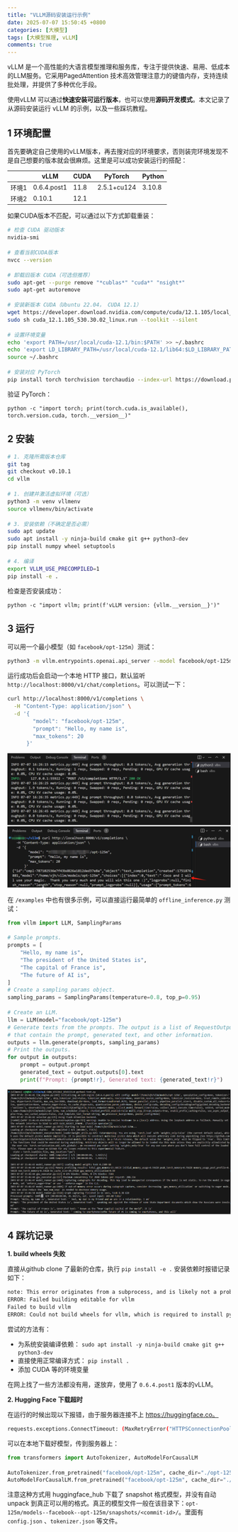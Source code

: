 ```yaml
---
title: "VLLM源码安装运行示例"
date: 2025-07-07 15:50:45 +0800
categories: [大模型]
tags: [大模型推理, vLLM]
comments: true
---
```


vLLM 是一个高性能的大语言模型推理和服务库，专注于提供快速、易用、低成本的LLM服务。它采用PagedAttention 技术高效管理注意力的键值内存，支持连续批处理，并提供了多种优化手段。

使用vLLM 可以通过**快速安装可运行版本**，也可以使用**源码开发模式**。本文记录了从源码安装运行 vLLM 的示例，以及一些踩坑教程。

## 1 环境配置

首先要确定自己使用的vLLM版本，再去搜对应的环境要求，否则装完环境发现不是自己想要的版本就会很麻烦。这里是可以成功安装运行的搭配：

|       | vLLM        | CUDA | PyTorch     | Python |
| ----- | ----------- | ---- | ----------- | ------ |
| 环境1 | 0.6.4.post1 | 11.8 | 2.5.1+cu124 | 3.10.8 |
| 环境2 | 0.10.1      | 12.1 |             |        |

如果CUDA版本不匹配，可以通过以下方式卸载重装：

```bash
# 检查 CUDA 驱动版本
nvidia-smi

# 查看当前CUDA版本
nvcc --version

# 卸载旧版本 CUDA（可选但推荐）
sudo apt-get --purge remove "*cublas*" "cuda*" "nsight*" 
sudo apt-get autoremove

# 安装新版本 CUDA（Ubuntu 22.04， CUDA 12.1）
wget https://developer.download.nvidia.com/compute/cuda/12.1.105/local_installers/cuda_12.1.0_530.30.02_linux.run
sudo sh cuda_12.1.105_530.30.02_linux.run --toolkit --silent

# 设置环境变量
echo 'export PATH=/usr/local/cuda-12.1/bin:$PATH' >> ~/.bashrc
echo 'export LD_LIBRARY_PATH=/usr/local/cuda-12.1/lib64:$LD_LIBRARY_PATH' >> ~/.bashrc
source ~/.bashrc

# 安装对应 PyTorch
pip install torch torchvision torchaudio --index-url https://download.pytorch.org/whl/cu121
```

验证 PyTorch：

```shell
python -c "import torch; print(torch.cuda.is_available(), torch.version.cuda, torch.__version__)"
```

## 2 安装

```bash
# 1. 克隆所需版本仓库
git tag
git checkout v0.10.1
cd vllm

# 1. 创建并激活虚拟环境（可选）
python3 -m venv vllmenv
source vllmenv/bin/activate

# 3. 安装依赖（不确定是否必需）
sudo apt update
sudo apt install -y ninja-build cmake git g++ python3-dev
pip install numpy wheel setuptools

# 4. 编译
export VLLM_USE_PRECOMPILED=1
pip install -e .
```

检查是否安装成功：

```shell
python -c "import vllm; print(f'vLLM version: {vllm.__version__}')"
```



## 3 运行

可以用一个最小模型（如 `facebook/opt-125m`）测试：

```bash
python3 -m vllm.entrypoints.openai.api_server --model facebook/opt-125m
```

运行成功后会启动一个本地 HTTP 接口，默认监听 `http://localhost:8000/v1/chat/completions`。可以测试一下：

```bash
curl http://localhost:8000/v1/completions \
  -H "Content-Type: application/json" \
  -d '{
        "model": "facebook/opt-125m",
        "prompt": "Hello, my name is",
        "max_tokens": 20
      }'
```

<img src="./assets/img/post/2025-07/vLLM-1.png" alt="vLLM-1"/>

<img src="./assets/img/post/2025-07/vLLM-2.png" alt="vLLM-2"/>

在 `/examples` 中也有很多示例，可以直接运行最简单的 `offline_inference.py` 测试：

```python
from vllm import LLM, SamplingParams

# Sample prompts.
prompts = [
    "Hello, my name is",
    "The president of the United States is",
    "The capital of France is",
    "The future of AI is",
]
# Create a sampling params object.
sampling_params = SamplingParams(temperature=0.8, top_p=0.95)

# Create an LLM.
llm = LLM(model="facebook/opt-125m")
# Generate texts from the prompts. The output is a list of RequestOutput objects
# that contain the prompt, generated text, and other information.
outputs = llm.generate(prompts, sampling_params)
# Print the outputs.
for output in outputs:
    prompt = output.prompt
    generated_text = output.outputs[0].text
    print(f"Prompt: {prompt!r}, Generated text: {generated_text!r}")
```

<img src="./assets/img/post/2025-07/vLLM-3.png" alt="vLLM-3"/>

## 4 踩坑记录

**1. build wheels 失败**

直接从github clone 了最新的仓库，执行 `pip install -e .` 安装依赖时报错记录如下：

```bash
note: This error originates from a subprocess, and is likely not a problem with pip.
ERROR: Failed building editable for vllm
Failed to build vllm
ERROR: Could not build wheels for vllm, which is required to install pyproject.toml-based projects
```

尝试的方法有：

- 为系统安装编译依赖： `sudo apt install -y ninja-build cmake git g++ python3-dev`
- 直接使用正常编译方式： `pip install .`
- 添加 CUDA 等的环境变量

在网上找了一些方法都没有用，遂放弃，使用了 `0.6.4.post1` 版本的vLLM。

**2. Hugging Face 下载超时**

在运行的时候出现以下报错，由于服务器连接不上 https://huggingface.co。

```bash
requests.exceptions.ConnectTimeout: (MaxRetryError("HTTPSConnectionPool(host='huggingface.co', port=443): Max retries exceeded with url: /facebook/opt-125m/resolve/main/config.json (Caused by ConnectTimeoutError(<urllib3.connection.HTTPSConnection object at 0x7f02bb397910>, 'Connection to huggingface.co timed out. (connect timeout=10)'))"), '(Request ID: 6f4012b5-b44e-4189-8ccf-76fee1848336)')
```

可以在本地下载好模型，传到服务器上：

```python
from transformers import AutoTokenizer, AutoModelForCausalLM

AutoTokenizer.from_pretrained("facebook/opt-125m", cache_dir="./opt-125m")
AutoModelForCausalLM.from_pretrained("facebook/opt-125m", cache_dir="./opt-125m")
```

注意这种方式用 huggingface_hub 下载了 snapshot 格式模型，并没有自动 unpack 到真正可以用的格式。真正的模型文件一般在该目录下：`opt-125m/models--facebook--opt-125m/snapshots/<commit-id>/`。里面有 `config.json` 、`tokenizer.json` 等文件。
